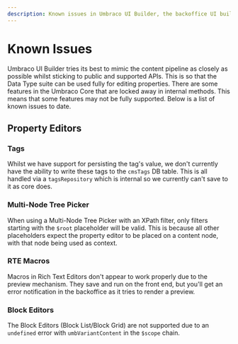 ```yaml
---
description: Known issues in Umbraco UI Builder, the backoffice UI builder for Umbraco.
---
```


# Known Issues

Umbraco UI Builder tries its best to mimic the content pipeline as closely as possible whilst sticking to public and supported APIs. This is so that the Data Type suite can be used fully for editing properties. There are some features in the Umbraco Core that are locked away in internal methods. This means that some features may not be fully supported. Below is a list of known issues to date.

## Property Editors

### Tags

Whilst we have support for persisting the tag's value, we don't currently have the ability to write these tags to the `cmsTags` DB table. This is all handled via a `tagsRepository` which is internal so we currently can't save to it as core does.

### Multi-Node Tree Picker

When using a Multi-Node Tree Picker with an XPath filter, only filters starting with the `$root` placeholder will be valid. This is because all other placeholders expect the property editor to be placed on a content node, with that node being used as context.

### RTE Macros

Macros in Rich Text Editors don't appear to work properly due to the preview mechanism. They save and run on the front end, but you'll get an error notification in the backoffice as it tries to render a preview.

### Block Editors

The Block Editors (Block List/Block Grid) are not supported due to an `undefined` error with `umbVariantContent` in the `$scope` chain.
